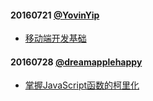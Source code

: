 #### 20160721 [@YovinYip](https://github.com/YovinYip)
+ [移动端开发基础](https://www.gitbook.com/book/yovinyip/mobile-frontend-book/edit#/edit/master/README.md)
#### 20160728 [@dreamapplehappy](https://github.com/dreamapplehappy)
+ [掌握JavaScript函数的柯里化](articles/master-javascript-currying.md)